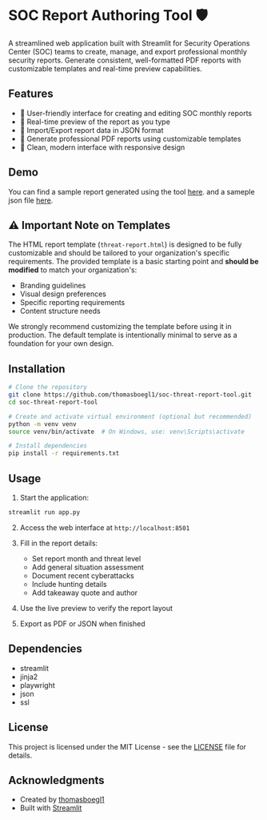 # SOC Report Authoring Tool 🛡️

A streamlined web application built with Streamlit for Security Operations Center (SOC) teams to create, manage, and export professional monthly security reports. Generate consistent, well-formatted PDF reports with customizable templates and real-time preview capabilities.

## Features

- 📝 User-friendly interface for creating and editing SOC monthly reports
- 🔄 Real-time preview of the report as you type
- 💾 Import/Export report data in JSON format
- 📄 Generate professional PDF reports using customizable templates
- 🎨 Clean, modern interface with responsive design

## Demo

You can find a sample report generated using the tool [here](samples/SOC_Report_January_2025.pdf). and a sameple json file [here](samples/SOC_Report_January_2025.json).

## ⚠️ Important Note on Templates

The HTML report template (`threat-report.html`) is designed to be fully customizable and should be tailored to your organization's specific requirements. The provided template is a basic starting point and **should be modified** to match your organization's:

- Branding guidelines
- Visual design preferences
- Specific reporting requirements
- Content structure needs

We strongly recommend customizing the template before using it in production. The default template is intentionally minimal to serve as a foundation for your own design.

## Installation

```bash
# Clone the repository
git clone https://github.com/thomasboegl1/soc-threat-report-tool.git
cd soc-threat-report-tool

# Create and activate virtual environment (optional but recommended)
python -m venv venv
source venv/bin/activate  # On Windows, use: venv\Scripts\activate

# Install dependencies
pip install -r requirements.txt
```

## Usage

1. Start the application:
```bash
streamlit run app.py
```

2. Access the web interface at `http://localhost:8501`

3. Fill in the report details:
   - Set report month and threat level
   - Add general situation assessment
   - Document recent cyberattacks
   - Include hunting details
   - Add takeaway quote and author

4. Use the live preview to verify the report layout
5. Export as PDF or JSON when finished

## Dependencies

- streamlit
- jinja2
- playwright
- json
- ssl

## License

This project is licensed under the MIT License - see the [LICENSE](LICENSE) file for details.

## Acknowledgments

- Created by [thomasboegl1](https://github.com/thomasboegl1)
- Built with [Streamlit](https://streamlit.io/)
